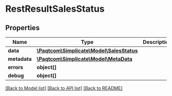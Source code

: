 # RestResultSalesStatus

## Properties

 Name         | Type                                                    | Description | Notes      
--------------|---------------------------------------------------------|-------------|------------
 **data**     | [**\Paqtcom\Simplicate\Model\SalesStatus**](SalesStatus.md) |             | [optional] 
 **metadata** | [**\Paqtcom\Simplicate\Model\MetaData**](MetaData.md)       |             | [optional] 
 **errors**   | **object[]**                                            |             | [optional] 
 **debug**    | **object[]**                                            |             | [optional] 

[[Back to Model list]](../README.md#documentation-for-models) [[Back to API list]](../README.md#documentation-for-api-endpoints) [[Back to README]](../README.md)


